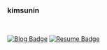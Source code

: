 ### kimsunin

<br>

[![Blog Badge](https://img.shields.io/badge/Blog-1d1f21?logo=Next.js&logoColor=white)](https://megadev.me)
[![Resume Badge](https://img.shields.io/badge/Notion-1d1f21?logo=notion&logoColor=white)](https://www.notion.so/suninkim/kimsunin-947b333fef434eef9c0d5c935dfc30d0)
